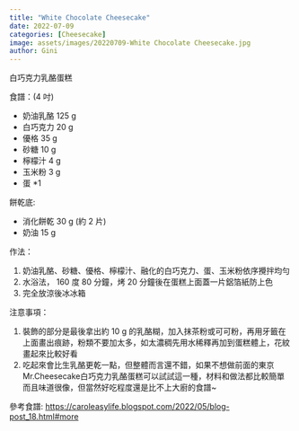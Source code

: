 ```yaml
---
title: "White Chocolate Cheesecake"
date: 2022-07-09
categories: [Cheesecake]
image: assets/images/20220709-White Chocolate Cheesecake.jpg
author: Gini
---
```

白巧克力乳酪蛋糕

食譜：(4 吋)
- 奶油乳酪 125 g
- 白巧克力 20 g
- 優格 35 g
- 砂糖 10 g
- 檸檬汁 4 g
- 玉米粉 3 g
- 蛋 *1

餅乾底:
- 消化餅乾 30 g (約 2 片)
- 奶油 15 g

作法：
1. 奶油乳酪、砂糖、優格、檸檬汁、融化的白巧克力、蛋、玉米粉依序攪拌均勻
2. 水浴法， 160 度 80 分鐘，烤 20 分鐘後在蛋糕上面蓋一片鋁箔紙防上色
3. 完全放涼後冰冰箱

注意事項：
1. 裝飾的部分是最後拿出約 10 g 的乳酪糊，加入抹茶粉或可可粉，再用牙籤在上面畫出痕跡，粉類不要加太多，如太濃稠先用水稀釋再加到蛋糕體上，花紋畫起來比較好看
2. 吃起來會比生乳酪更乾一點，但整體而言還不錯，如果不想做前面的東京Mr.Cheesecake白巧克力乳酪蛋糕可以試試這一種，材料和做法都比較簡單而且味道很像，但當然好吃程度還是比不上大廚的食譜~

<p style="overflow-wrap: anywhere;">參考食譜:
<a href="https://caroleasylife.blogspot.com/2022/05/blog-post_18.html#more" target="_blank">https://caroleasylife.blogspot.com/2022/05/blog-post_18.html#more
</a>
</p>
